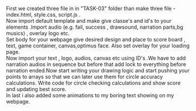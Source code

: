 First we created three file in in "TASK-03" folder than make three file - index.html, style.css, script.js .<br>
Now import default template and make give classe's and id's to your elements .Import audio (e.g. fail, success , drawsound, narration parts,bg musics) , overlay logo etc.<br>
Set body for your webpage give desired design and place to score board , text, game container, canvas,optimus face. Also set overlay for your loading page.<br>
Now import your text , logo, audios, canvas etc using ID's .We have to add narration audios in sequence but before that add lock to everything before narration ended.Now start writing your drawing logic and start pushing your points to arrays so that we can later use them for circle accuracy calculations. Write code for circle checking calculations and show score and updating best score.<br>
In last i also added some animations to my boring text showing on my webpage.<br>

